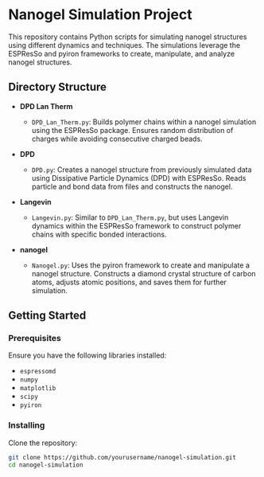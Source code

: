 # Nanogel Simulation Project

This repository contains Python scripts for simulating nanogel structures using different dynamics and techniques. The simulations leverage the ESPResSo and pyiron frameworks to create, manipulate, and analyze nanogel structures.

## Directory Structure

- **DPD Lan Therm**
  - `DPD_Lan_Therm.py`: Builds polymer chains within a nanogel simulation using the ESPResSo package. Ensures random distribution of charges while avoiding consecutive charged beads.

- **DPD**
  - `DPD.py`: Creates a nanogel structure from previously simulated data using Dissipative Particle Dynamics (DPD) with ESPResSo. Reads particle and bond data from files and constructs the nanogel.

- **Langevin**
  - `Langevin.py`: Similar to `DPD_Lan_Therm.py`, but uses Langevin dynamics within the ESPResSo framework to construct polymer chains with specific bonded interactions.

- **nanogel**
  - `Nanogel.py`: Uses the pyiron framework to create and manipulate a nanogel structure. Constructs a diamond crystal structure of carbon atoms, adjusts atomic positions, and saves them for further simulation.

## Getting Started

### Prerequisites

Ensure you have the following libraries installed:
- `espressomd`
- `numpy`
- `matplotlib`
- `scipy`
- `pyiron`

### Installing

Clone the repository:
```bash
git clone https://github.com/yourusername/nanogel-simulation.git
cd nanogel-simulation


